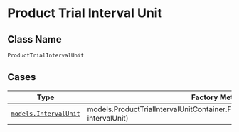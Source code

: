 
# Product Trial Interval Unit

## Class Name

`ProductTrialIntervalUnit`

## Cases

| Type | Factory Method |
|  --- | --- |
| [`models.IntervalUnit`](../../../doc/models/interval-unit.md) | models.ProductTrialIntervalUnitContainer.FromIntervalUnit(models.IntervalUnit intervalUnit) |

